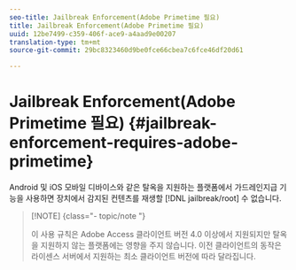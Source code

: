 ```yaml
---
seo-title: Jailbreak Enforcement(Adobe Primetime 필요)
title: Jailbreak Enforcement(Adobe Primetime 필요)
uuid: 12be7499-c359-406f-ace9-a4aad9e00207
translation-type: tm+mt
source-git-commit: 29bc8323460d9be0fce66cbea7c6fce46df20d61

---
```



# Jailbreak Enforcement(Adobe Primetime 필요) {#jailbreak-enforcement-requires-adobe-primetime}

Android 및 iOS 모바일 디바이스와 같은 탈옥을 지원하는 플랫폼에서 가드레인지급 기능을 사용하면 장치에서 감지된 컨텐츠를 재생할 [!DNL jailbreak/root] 수 없습니다.

>[!NOTE] {class=&quot;- topic/note &quot;}
>
>이 사용 규칙은 Adobe Access 클라이언트 버전 4.0 이상에서 지원되지만 탈옥을 지원하지 않는 플랫폼에는 영향을 주지 않습니다. 이전 클라이언트의 동작은 라이센스 서버에서 지원하는 최소 클라이언트 버전에 따라 달라집니다.

